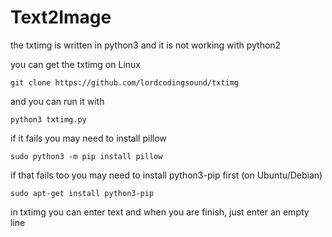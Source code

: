 # Text2Image
the txtimg is written in python3 and it is not working with python2

you can get the txtimg on Linux
```
git clone https://github.com/lordcodingsound/txtimg
```
and you can run it with
```
python3 txtimg.py
```


if it fails you may need to install pillow
```
sudo python3 -m pip install pillow
```

if that fails too you may need to install python3-pip first (on Ubuntu/Debian)
```
sudo apt-get install python3-pip
```

in txtimg you can enter text and when you are finish, just enter an empty line
